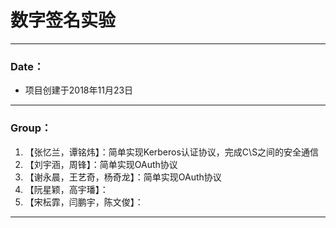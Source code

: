 # 数字签名实验
---
### Date：
* 项目创建于2018年11月23日
---
### Group：
1. 【张忆兰，谭铭炜】：简单实现Kerberos认证协议，完成C\S之间的安全通信
2. 【刘宇涵，周锋】：简单实现OAuth协议
3. 【谢永晨，王艺奇，杨奇龙】：简单实现OAuth协议
4. 【阮星颖，高宇璠】：
5. 【宋枟霏，闫鹏宇，陈文俊】：

---
